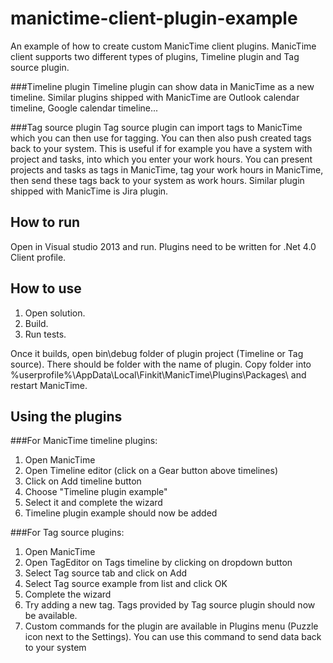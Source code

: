 manictime-client-plugin-example
===============================

An example of how to create custom ManicTime client plugins. ManicTime client supports two different types of plugins, Timeline plugin and Tag source plugin.

###Timeline plugin
Timeline plugin can show data in ManicTime as a new timeline. Similar plugins shipped with ManicTime are Outlook calendar timeline, Google calendar timeline...

###Tag source plugin
Tag source plugin can import tags to ManicTime which you can then use for tagging. You can then also push created tags back to your system. This is useful if for example you have a system with project and tasks, into which you enter your work hours. You can present projects and tasks as tags in ManicTime, tag your work hours in ManicTime, then send these tags back to your system as work hours. Similar plugin shipped with ManicTime is Jira plugin.

How to run
----------
Open in Visual studio 2013 and run. Plugins need to be written for .Net 4.0 Client profile.

How to use
----------
 1. Open solution. 
 2. Build. 
 3. Run tests. 
 
 
Once it builds, open bin\debug folder of plugin project (Timeline or Tag source). There should be folder with the name of plugin.
Copy folder into %userprofile%\AppData\Local\Finkit\ManicTime\Plugins\Packages\ and restart ManicTime.

Using the plugins
-----------------

###For ManicTime timeline plugins:
 1. Open ManicTime
 2. Open Timeline editor (click on a Gear button above timelines)
 3. Click on Add timeline button
 4. Choose "Timeline plugin example"
 5. Select it and complete the wizard
 6. Timeline plugin example should now be added

###For Tag source plugins:
 1. Open ManicTime
 2. Open TagEditor on Tags timeline by clicking on dropdown button
 3. Select Tag source tab and click on Add
 4. Select Tag source example from list and click OK
 5. Complete the wizard
 6. Try adding a new tag. Tags provided by Tag source plugin should now be available.
 7. Custom commands for the plugin are available in Plugins menu (Puzzle icon next to the Settings). You can use this command to send data back to your system
 

 
